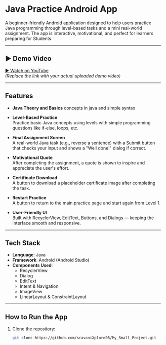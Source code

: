 # Java Practice Android App

A beginner-friendly Android application designed to help users practice Java programming through level-based tasks and a mini real-world assignment. The app is interactive, motivational, and perfect for learners preparing for Students

---

## ▶️ Demo Video

[▶️ Watch on YouTube](https://youtu.be/your-video-link)  
*(Replace the link with your actual uploaded demo video)*

---

## Features
- **Java Theory and Basics**
  concepts in java and simple syntax  

- **Level-Based Practice**  
  Practice basic Java concepts using levels with simple programming questions like if-else, loops, etc.

- **Final Assignment Screen**  
  A real-world Java task (e.g., reverse a sentence) with a Submit button that checks your input and shows a "Well done!" dialog if correct.

- **Motivational Quote**  
  After completing the assignment, a quote is shown to inspire and appreciate the user's effort.

- **Certificate Download**  
  A button to download a placeholder certificate image after completing the task.

- **Restart Practice**  
  A button to return to the main practice page and start again from Level 1.

- **User-Friendly UI**  
  Built with RecyclerView, EditText, Buttons, and Dialogs — keeping the interface smooth and responsive.

---

## Tech Stack

- **Language**: Java  
- **Framework**: Android (Android Studio)  
- **Components Used**:
  - RecyclerView
  - Dialog
  - EditText
  - Intent & Navigation
  - ImageView
  - LinearLayout & ConstraintLayout

---

## How to Run the App

1. Clone the repository:
   ```bash
   git clone https://github.com/sravaniXplore05/My_Small_Project.git

